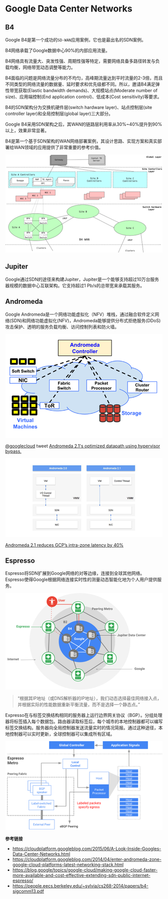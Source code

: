 # Google Data Center Networks

## B4

Google B4是第一个成功的`SD-WAN`应用案例，它也是最出名的SDN案例。

B4网络承载了Google数据中心90%的内部应用流量。

B4网络具有流量大、突发性强、周期性强等特定，需要网络具备多路径转发与负载均衡，网络带宽动态调整等能力。

B4面临的问题是网络流量分布的不均匀，高峰期流量达到平时流量的2-3倍，而且不同类型的网络流量的数据量、延时要求和优先级都不同。所以，邀请B4满足弹性带宽获取(Elastic bandwidth demands)、大规模站点(Moderate number of size)、应用端控制(End application control)、低成本(Cost sensitivity)等要求。

B4的SDN架构分为交换机硬件层(switch hardware layer)、站点控制层(site controller layer)和全局控制层(global layer)三大部分。

Google B4采用SDN架构之后，其WAN的链路层利用率从30%~40%提升到90%以上，效果非常显著。

B4是第一个基于SDN架构的WAN网络部署案例，其设计思路、实现方案和真实部署给WAN领域的应用提供了非常重要的参考价值。

![google b4 arch](images/google-b4-arch.svg)

## Jupiter

Google通过SDN的途径来构建Jupiter，Jupiter是一个能够支持超过10万台服务器规模的数据中心互联架构。它支持超过1 Pb/s的总带宽来承载其服务。

## Andromeda

Google Andromeda是一个网络功能虚拟化（NFV）堆栈，通过融合软件定义网络(SDN)和网络功能虚拟化(NFV)，Andromeda能够提供分布式拒绝服务(DDoS)攻击保护、透明的服务负载均衡、访问控制列表和防火墙。

![](images/andromeda.png)

[@googlecloud](https://twitter.com/googleclud) tweet [Andromeda 2.1's optimized datapath using hypervisor bypass.](https://twitter.com/googlecloud/status/929091548985413632)

![andromeda 2.0 vs 2.1](images/andromeda-2.0-vs-2.1.jpg)

[Andromeda 2.1 reduces GCP’s intra-zone latency by 40%](https://cloudplatform.googleblog.com/2017/11/Andromeda-2-1-reduces-GCPs-intra-zone-latency-by-40-percent.html)

## Espresso

Espresso将SDN扩展到Google网络的对等边缘，连接到全球其他网络。Espresso使得Google根据网络连接实时性的测量动态智能化地为个人用户提供服务。

![](images/1.png)

> “根据其IP地址（或DNS解析器的IP地址），我们动态选择最佳网络接入点，并根据实际的性能数据重新平衡流量，而不是选择一个静态点。”

Expresso在与标签交换结构相同的服务器上运行边界网关协议（BGP）。分组处理器将标签插入每个数据包。路由器读取标签后，每个城市的本地控制器都可以编写标签交换结构。服务器向全局控制器发送流量实时的情况简报。通过这种途径，本地控制器可以实时更新，全球控制器可以集成所有区域。

![](images/2.png)


**参考链接**

- <https://cloudplatform.googleblog.com/2015/06/A-Look-Inside-Googles-Data-Center-Networks.html>
- <https://cloudplatform.googleblog.com/2014/04/enter-andromeda-zone-google-cloud-platforms-latest-networking-stack.html>
- <https://blog.google/topics/google-cloud/making-google-cloud-faster-more-available-and-cost-effective-extending-sdn-public-internet-espresso/>
- <https://people.eecs.berkeley.edu/~sylvia/cs268-2014/papers/b4-sigcomm13.pdf>
